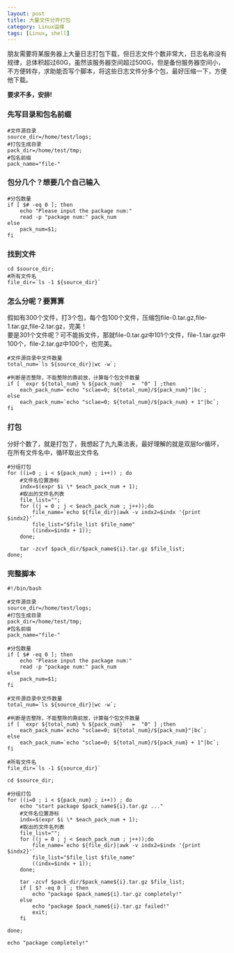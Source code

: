```yaml
---
layout: post
title: 大量文件分开打包
category: Linux运维
tags: [Linux, shell]
---
```


朋友需要将某服务器上大量日志打包下载，但日志文件个数非常大，日志名称没有规律，总体积超过60G，虽然该服务器空间超过500G，但是备份服务器空间小，不方便转存，求助能否写个脚本，将这些日志文件分多个包，最好压缩一下，方便他下载。

**要求不多，安排!**


### 先写目录和包名前缀
```shell
#文件源目录
source_dir=/home/test/logs;
#打包生成目录
pack_dir=/home/test/tmp;
#包名前缀
pack_name="file-"
```

### 包分几个？想要几个自己输入
```shell
#分包数量
if [ $# -eq 0 ]; then
	echo "Please input the package num:"
	read -p "package num:" pack_num
else
	pack_num=$1;
fi
```
### 找到文件
```shell
cd $source_dir;
#所有文件名
file_dir=`ls -1 ${source_dir}`
```
### 怎么分呢？要算算
假如有300个文件，打3个包，每个包100个文件，压缩包file-0.tar.gz,file-1.tar.gz,file-2.tar.gz，完美！  
要是301个文件呢？可不能拆文件，那就file-0.tar.gz中101个文件，file-1.tar.gz中100个，file-2.tar.gz中100个，也完美。

```shell
#文件源目录中文件数量
total_num=`ls ${source_dir}|wc -w`;

#判断是否整除，不能整除的靠前放，计算每个包文件数量
if [ `expr ${total_num} % ${pack_num}`  =  "0" ] ;then
	each_pack_num=`echo "sclae=0; ${total_num}/${pack_num}"|bc`;
else
	each_pack_num=`echo "sclae=0; ${total_num}/${pack_num} + 1"|bc`;
fi
```
### 打包
分好个数了，就是打包了，我想起了九九乘法表，最好理解的就是双层for循环，在所有文件名中，循环取出文件名
```shell
#分组打包
for ((i=0 ; i < ${pack_num} ; i++)) ; do
    #文件名位置游标
	indx=$(expr $i \* $each_pack_num + 1);
    #取出的文件名列表
	file_list="";
	for ((j = 0 ; j < $each_pack_num ; j++));do
		file_name=`echo ${file_dir}|awk -v indx2=$indx '{print $indx2}'`
		file_list="$file_list $file_name"
		((indx=$indx + 1));
	done;

	tar -zcvf $pack_dir/$pack_name${i}.tar.gz $file_list;
done;
```

### 完整脚本
```shell
#!/bin/bash

#文件源目录
source_dir=/home/test/logs;
#打包生成目录
pack_dir=/home/test/tmp;
#包名前缀
pack_name="file-"

#分包数量
if [ $# -eq 0 ]; then
	echo "Please input the package num:"
	read -p "package num:" pack_num
else
	pack_num=$1;
fi

#文件源目录中文件数量
total_num=`ls ${source_dir}|wc -w`;

#判断是否整除，不能整除的靠前放，计算每个包文件数量
if [ `expr ${total_num} % ${pack_num}`  =  "0" ] ;then
	each_pack_num=`echo "sclae=0; ${total_num}/${pack_num}"|bc`;
else
	each_pack_num=`echo "sclae=0; ${total_num}/${pack_num} + 1"|bc`;
fi

#所有文件名
file_dir=`ls -1 ${source_dir}`

cd $source_dir;

#分组打包
for ((i=0 ; i < ${pack_num} ; i++)) ; do
	echo "start package $pack_name${i}.tar.gz ..."
    #文件名位置游标
	indx=$(expr $i \* $each_pack_num + 1);
    #取出的文件名列表
	file_list="";
	for ((j = 0 ; j < $each_pack_num ; j++));do
		file_name=`echo ${file_dir}|awk -v indx2=$indx '{print $indx2}'`
		file_list="$file_list $file_name"
		((indx=$indx + 1));
	done;

	tar -zcvf $pack_dir/$pack_name${i}.tar.gz $file_list;
	if [ $? -eq 0 ] ; then
		echo "package $pack_name${i}.tar.gz completely!"
	else
		echo "package $pack_name${i}.tar.gz failed!"
		exit;
	fi

done;

echo "package completely!"
```